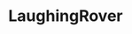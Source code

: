 ---
title: LaughingRover
github: https://github.com/LaughingRover
mode: dark
transition: 3s
archetype:
  - Little Bit of Everything
---